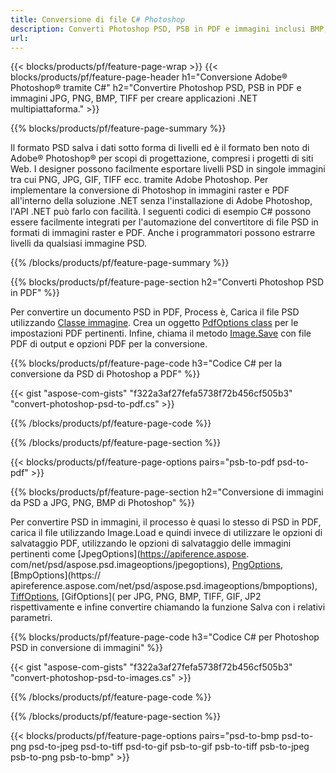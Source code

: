 ```yaml
---
title: Conversione di file C# Photoshop
description: Converti Photoshop PSD, PSB in PDF e immagini inclusi BMP, JPG, PNG, TIFF con poche righe di codice C# tramite la libreria .NET.
url: 
---
```


{{< blocks/products/pf/feature-page-wrap >}}
{{< blocks/products/pf/feature-page-header h1="Conversione Adobe® Photoshop® tramite C#" h2="Convertire Photoshop PSD, PSB in PDF e immagini JPG, PNG, BMP, TIFF per creare applicazioni .NET multipiattaforma." >}}

{{% blocks/products/pf/feature-page-summary %}}

Il formato PSD salva i dati sotto forma di livelli ed è il formato ben noto di Adobe® Photoshop® per scopi di progettazione, compresi i progetti di siti Web. I designer possono facilmente esportare livelli PSD in singole immagini tra cui PNG, JPG, GIF, TIFF ecc. tramite Adobe Photoshop. Per implementare la conversione di Photoshop in immagini raster e PDF all'interno della soluzione .NET senza l'installazione di Adobe Photoshop, l'API .NET può farlo con facilità. I seguenti codici di esempio C# possono essere facilmente integrati per l'automazione del convertitore di file PSD in formati di immagini raster e PDF. Anche i programmatori possono estrarre livelli da qualsiasi immagine PSD.


{{% /blocks/products/pf/feature-page-summary  %}}

{{% blocks/products/pf/feature-page-section  h2="Converti Photoshop PSD in PDF" %}}

Per convertire un documento PSD in PDF, Process è, Carica il file PSD utilizzando [Classe immagine](https://apiference.aspose.com/net/psd/aspose.psd/image). Crea un oggetto [PdfOptions class](https://apiference.aspose.com/net/psd/aspose.psd.imageoptions/pdfoptions) per le impostazioni PDF pertinenti. Infine, chiama il metodo [Image.Save](https://apiference.aspose.com/net/psd/aspose.psd.image/save/methods/3) con file PDF di output e opzioni PDF per la conversione.

{{% blocks/products/pf/feature-page-code h3="Codice C# per la conversione da PSD di Photoshop a PDF" %}}

{{< gist "aspose-com-gists" "f322a3af27fefa5738f72b456cf505b3" "convert-photoshop-psd-to-pdf.cs" >}}

{{% /blocks/products/pf/feature-page-code  %}}

{{% /blocks/products/pf/feature-page-section %}}

{{< blocks/products/pf/feature-page-options pairs="psb-to-pdf psd-to-pdf" >}}

{{% blocks/products/pf/feature-page-section  h2="Conversione di immagini da PSD a JPG, PNG, BMP di Photoshop" %}}

Per convertire PSD in immagini, il processo è quasi lo stesso di PSD in PDF, carica il file utilizzando Image.Load e quindi invece di utilizzare le opzioni di salvataggio PDF, utilizzando le opzioni di salvataggio delle immagini pertinenti come [JpegOptions](https://apiference.aspose. com/net/psd/aspose.psd.imageoptions/jpegoptions), [PngOptions](https://apiference.aspose.com/net/psd/aspose.psd.imageoptions/pngoptions), [BmpOptions](https:// apireference.aspose.com/net/psd/aspose.psd.imageoptions/bmpoptions), [TiffOptions](https://apireference.aspose.com/net/psd/aspose.psd.imageoptions/tiffoptions), [GifOptions]( per JPG, PNG, BMP, TIFF, GIF, JP2 rispettivamente e infine convertire chiamando la funzione Salva con i relativi parametri.


{{% blocks/products/pf/feature-page-code h3="Codice C# per Photoshop PSD in conversione di immagini" %}}

{{< gist "aspose-com-gists" "f322a3af27fefa5738f72b456cf505b3" "convert-photoshop-psd-to-images.cs" >}}

{{% /blocks/products/pf/feature-page-code  %}}

{{% /blocks/products/pf/feature-page-section %}}

{{< blocks/products/pf/feature-page-options pairs="psd-to-bmp psd-to-png psd-to-jpeg psd-to-tiff psd-to-gif psb-to-gif psb-to-tiff psb-to-jpeg psb-to-png psb-to-bmp" >}}
